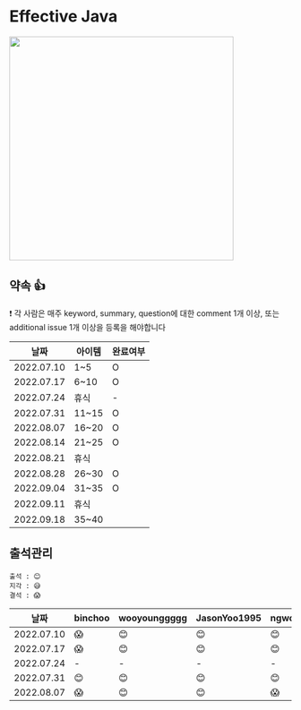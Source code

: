 # Effective Java

<img src="https://user-images.githubusercontent.com/19742896/177043817-4a5b7885-1abb-4115-a81b-b28866e9036c.png" width="400"/>

## 약속 👍
❗ 각 사람은 매주 keyword, summary, question에 대한 comment 1개 이상, 또는 additional issue 1개 이상을 등록을 해야합니다

|날짜|아이템|완료여부|
|------|---|---|
|2022.07.10|1~5|O|
|2022.07.17|6~10|O|
|2022.07.24|휴식|-|
|2022.07.31|11~15|O|
|2022.08.07|16~20|O|
|2022.08.14|21~25|O|
|2022.08.21|휴식||
|2022.08.28|26~30|O|
|2022.09.04|31~35|O|
|2022.09.11|휴식||
|2022.09.18|35~40||

## 출석관리

```
출석 : 😊
지각 : 😅
결석 : 😱
```

|날짜|binchoo|wooyounggggg|JasonYoo1995|ngwoon|
|---|---|---|---|---|
|2022.07.10|😱|😊|😊|😊|
|2022.07.17|😱|😊|😊|😊|
|2022.07.24|-|-|-|-|
|2022.07.31|😊|😊|😊|😊|
|2022.08.07|😱|😊|😊|😱|

